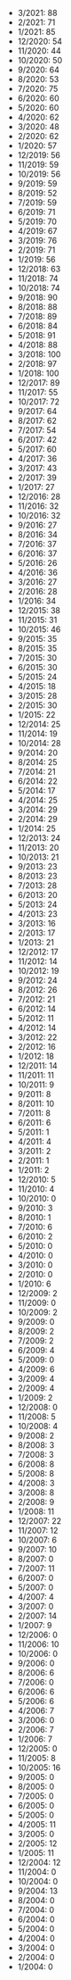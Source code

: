 *  3/2021: 88
*  2/2021: 71
*  1/2021: 85
*  12/2020: 54
*  11/2020: 44
*  10/2020: 50
*  9/2020: 64
*  8/2020: 53
*  7/2020: 75
*  6/2020: 60
*  5/2020: 60
*  4/2020: 62
*  3/2020: 48
*  2/2020: 62
*  1/2020: 57
*  12/2019: 56
*  11/2019: 59
*  10/2019: 56
*  9/2019: 59
*  8/2019: 52
*  7/2019: 59
*  6/2019: 71
*  5/2019: 70
*  4/2019: 67
*  3/2019: 76
*  2/2019: 71
*  1/2019: 56
*  12/2018: 63
*  11/2018: 74
*  10/2018: 74
*  9/2018: 90
*  8/2018: 88
*  7/2018: 89
*  6/2018: 84
*  5/2018: 91
*  4/2018: 88
*  3/2018: 100
*  2/2018: 97
*  1/2018: 100
*  12/2017: 89
*  11/2017: 55
*  10/2017: 72
*  9/2017: 64
*  8/2017: 62
*  7/2017: 54
*  6/2017: 42
*  5/2017: 60
*  4/2017: 36
*  3/2017: 43
*  2/2017: 39
*  1/2017: 27
*  12/2016: 28
*  11/2016: 32
*  10/2016: 32
*  9/2016: 27
*  8/2016: 34
*  7/2016: 37
*  6/2016: 37
*  5/2016: 26
*  4/2016: 36
*  3/2016: 27
*  2/2016: 28
*  1/2016: 34
*  12/2015: 38
*  11/2015: 31
*  10/2015: 46
*  9/2015: 35
*  8/2015: 35
*  7/2015: 30
*  6/2015: 30
*  5/2015: 24
*  4/2015: 18
*  3/2015: 28
*  2/2015: 30
*  1/2015: 22
*  12/2014: 25
*  11/2014: 19
*  10/2014: 28
*  9/2014: 20
*  8/2014: 25
*  7/2014: 21
*  6/2014: 22
*  5/2014: 17
*  4/2014: 25
*  3/2014: 29
*  2/2014: 29
*  1/2014: 25
*  12/2013: 24
*  11/2013: 20
*  10/2013: 21
*  9/2013: 23
*  8/2013: 23
*  7/2013: 28
*  6/2013: 20
*  5/2013: 24
*  4/2013: 23
*  3/2013: 16
*  2/2013: 17
*  1/2013: 21
*  12/2012: 17
*  11/2012: 14
*  10/2012: 19
*  9/2012: 24
*  8/2012: 26
*  7/2012: 21
*  6/2012: 14
*  5/2012: 11
*  4/2012: 14
*  3/2012: 22
*  2/2012: 16
*  1/2012: 18
*  12/2011: 14
*  11/2011: 11
*  10/2011: 9
*  9/2011: 8
*  8/2011: 10
*  7/2011: 8
*  6/2011: 6
*  5/2011: 1
*  4/2011: 4
*  3/2011: 2
*  2/2011: 1
*  1/2011: 2
*  12/2010: 5
*  11/2010: 4
*  10/2010: 0
*  9/2010: 3
*  8/2010: 1
*  7/2010: 6
*  6/2010: 2
*  5/2010: 0
*  4/2010: 0
*  3/2010: 0
*  2/2010: 0
*  1/2010: 6
*  12/2009: 2
*  11/2009: 0
*  10/2009: 2
*  9/2009: 0
*  8/2009: 2
*  7/2009: 2
*  6/2009: 4
*  5/2009: 0
*  4/2009: 6
*  3/2009: 4
*  2/2009: 4
*  1/2009: 2
*  12/2008: 0
*  11/2008: 5
*  10/2008: 4
*  9/2008: 2
*  8/2008: 3
*  7/2008: 3
*  6/2008: 8
*  5/2008: 8
*  4/2008: 3
*  3/2008: 8
*  2/2008: 9
*  1/2008: 11
*  12/2007: 22
*  11/2007: 12
*  10/2007: 6
*  9/2007: 10
*  8/2007: 0
*  7/2007: 11
*  6/2007: 0
*  5/2007: 0
*  4/2007: 4
*  3/2007: 0
*  2/2007: 14
*  1/2007: 9
*  12/2006: 0
*  11/2006: 10
*  10/2006: 0
*  9/2006: 0
*  8/2006: 6
*  7/2006: 0
*  6/2006: 6
*  5/2006: 6
*  4/2006: 7
*  3/2006: 0
*  2/2006: 7
*  1/2006: 7
*  12/2005: 0
*  11/2005: 8
*  10/2005: 16
*  9/2005: 0
*  8/2005: 0
*  7/2005: 0
*  6/2005: 0
*  5/2005: 0
*  4/2005: 11
*  3/2005: 0
*  2/2005: 12
*  1/2005: 11
*  12/2004: 12
*  11/2004: 0
*  10/2004: 0
*  9/2004: 13
*  8/2004: 0
*  7/2004: 0
*  6/2004: 0
*  5/2004: 0
*  4/2004: 0
*  3/2004: 0
*  2/2004: 0
*  1/2004: 0